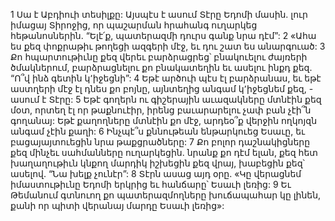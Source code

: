 1 Սա է Աբդիուի տեսիլքը: Այսպէս է ասում Տէրը Եդոմի մասին. լուր իմացայ Տիրոջից, որ պաշարման հրահանգ ուղարկեց հեթանոսներին. “Ելէ՛ք, պատերազմի դուրս գանք նրա դէմ”:
2 «Ահա ես քեզ փոքրաթիւ թողեցի ազգերի մէջ,
եւ դու շատ ես անարգուած:
3 Քո հպարտութիւնը քեզ վերեւ բարձրացրեց՝
բնակուելու ժայռերի ծմակներում,
բարձրացնելու քո բնակատեղին
եւ ասելու ինքդ քեզ.
“Ո՞վ ինձ գետին կ՚իջեցնի”:
4 Եթէ արծուի պէս էլ բարձրանաս,
եւ եթէ աստղերի մէջ էլ դնես քո բոյնը,
այնտեղից անգամ կ՚իջեցնեմ քեզ, - ասում է Տէրը:
5 Եթէ գողերն ու գիշերային աւազակները մտնէին քեզ մօտ,
որտեղ էլ որ թաքնուէիր,
իրենց բաւարարելու չափ բան չէի՞ն գողանայ:
Եթէ քաղողները մտնէին քո մէջ,
արդեօ՞ք վերջին ողկոյզն անգամ չէին քաղի:
6 Ինչպէ՞ս քննութեան ենթարկուեց Եսաւը,
եւ բացայայտուեցին նրա թաքցրածները:
7 Քո բոլոր դաշնակիցները քեզ մինչեւ սահմանները ուղարկեցին.
նրանք քո դէմ ելան,
քեզ հետ խաղաղութիւն կնքող մարդիկ իշխեցին քեզ վրայ,
խաբեցին քեզ՝ ասելով.
“Նա խելք չունէր”:
8 Տէրն ասաց այդ օրը. «Կը վերացնեմ իմաստութիւնը Եդոմի երկրից
եւ հանճարը՝ Եսաւի լեռից:
9 Եւ Թեմանում գտնուող քո պատերազմողները խուճապահար կը լինեն,
քանի որ պիտի վերանայ մարդը Եսաւի լեռից»:
